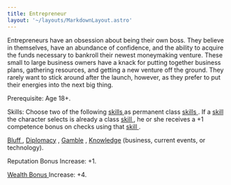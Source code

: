 ```yaml
---
title: Entrepreneur
layout: '~/layouts/MarkdownLayout.astro'
---
```

Entrepreneurs have an obsession about being their own boss. They believe in
themselves, have an abundance of confidence, and the ability to acquire the
funds necessary to bankroll their newest moneymaking venture. These small to
large business owners have a knack for putting together business plans,
gathering resources, and getting a new venture off the ground. They rarely
want to stick around after the launch, however, as they prefer to put their
energies into the next big thing.

Prerequisite: Age 18+.

Skills: Choose two of the following [ skills ](/modern.d20.srd/skills)
as permanent class [ skills ](/modern.d20.srd/skills) . If a [ skill](/modern.d20.srd/skills) the character selects is already a class [skill ](/modern.d20.srd/skills) , he or she receives a +1 competence
bonus on checks using that [ skill ](/modern.d20.srd/skills) .

[ Bluff ](/modern.d20.srd/skills/bluff) , [ Diplomacy](/modern.d20.srd/skills/diplomacy) , [ Gamble](/modern.d20.srd/skills/gamble) , [ Knowledge](/modern.d20.srd/skills/knowledge) (business, current events, or technology).

Reputation Bonus Increase: +1.

[ Wealth Bonus ](/modern.d20.srd/wealth/wealth.bonus) Increase: +4.

